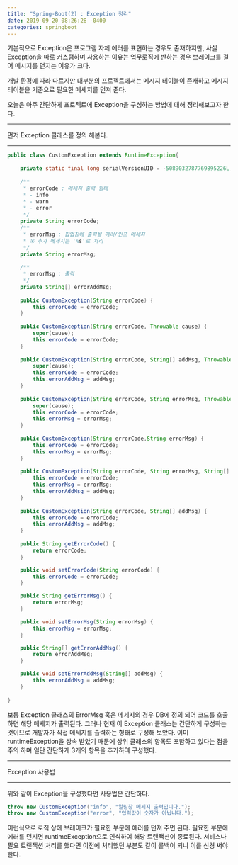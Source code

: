 ```yaml
---
title: "Spring-Boot(2) : Exception 정리"
date: 2019-09-20 08:26:28 -0400
categories: springboot
---
```


기본적으로 Exception은 프로그램 자체 에러를 표현하는 경우도 존재하지만,
사실 Exception을 따로 커스텀하며 사용하는 이유는 업무로직에 반하는 경우
브레이크를 걸어 메시지를 던지는 이유가 크다. 

개발 환경에 따라 다르지만 대부분의 프로젝트에서는 메시지 테이블이 존재하고
메시지 테이블을 기준으로 필요한 메세지를 던져 준다.

오늘은 아주 간단하게 프로젝트에 Exception을 구성하는 방법에 대해
정리해보고자 한다. 

* * *
먼저 Exception 클래스를 정의 해본다.
* * *
```java
public class CustomException extends RuntimeException{
	
	private static final long serialVersionUID = -5089032787769895226L;
	
	/**
	 * errorCode : 메세지 출력 형태
	 * - info
	 * - warn
	 * - error
	 */
	private String errorCode;
	/**
	 * errorMsg : 팝업창에 출력될 에러/인포 메세지
	 * ※ 추가 메세지는 '%s'로 처리
	 */
	private String errorMsg;
	
	/**
	 * errorMsg : 출력
	 */
	private String[] errorAddMsg;
	
	public CustomException(String errorCode) {
		this.errorCode = errorCode;
	}
	
	public CustomException(String errorCode, Throwable cause) {
		super(cause);
		this.errorCode = errorCode;
	}
	
	public CustomException(String errorCode, String[] addMsg, Throwable cause) {
		super(cause);
		this.errorCode = errorCode;
		this.errorAddMsg = addMsg;
	}
	
	public CustomException(String errorCode, String errorMsg, Throwable cause) {
		super(cause);
		this.errorCode = errorCode;
		this.errorMsg = errorMsg;
	}
	
	public CustomException(String errorCode,String errorMsg) {
		this.errorCode = errorCode;
		this.errorMsg = errorMsg;
	}
	
	public CustomException(String errorCode, String errorMsg, String[] addMsg) {
		this.errorCode = errorCode;
		this.errorMsg = errorMsg;
		this.errorAddMsg = addMsg;
	}
	
	public CustomException(String errorCode, String[] addMsg) {
		this.errorCode = errorCode;
		this.errorAddMsg = addMsg;
	}
	
	public String getErrorCode() {
		return errorCode;
	}

	public void setErrorCode(String errorCode) {
		this.errorCode = errorCode;
	}

	public String getErrorMsg() {
		return errorMsg;
	}

	public void setErrorMsg(String errorMsg) {
		this.errorMsg = errorMsg;
	}

	public String[] getErrorAddMsg() {
		return errorAddMsg;
	}

	public void setErrorAddMsg(String[] addMsg) {
		this.errorAddMsg = addMsg;
	}
	
}
```
보통 Exception 클래스의 ErrorMsg 혹은 메세지의 경우 DB에 정의 되어 코드를 호출하면 해당 메세지가 출력된다.
그러나 현재 이 Exception 클래스는 간단하게 구성하는 것이므로 개발자가 직접 메세지를 출력하는 형태로 구성해 보았다.
이미 runtimeException을 상속 받았기 때문에 상위 클래스의 항목도 포함하고 있다는 점을 주의 하며 일단 간단하게 3개의 
항목을 추가하여 구성했다.

* * *
Exception 사용법
* * *
위와 같이 Exception을 구성했다면 사용법은 간단하다.

```java
throw new CustomException("info", "알림창 메세지 출력입니다.");
throw new CustomException("error", "입력값이 숫자가 아닙니다.");
```
이런식으로 로직 상에 브레이크가 필요한 부분에 에러를 던져 주면 된다. 
필요한 부분에 에러를 던지면 runtimeException으로 인식하여 해당 트랜잭션이 종료된다.
서비스나 필요 트랜잭션 처리를 했다면 이전에 처리했던 부분도 같이 롤백이 되니 
이를 신경 써야 한다.
